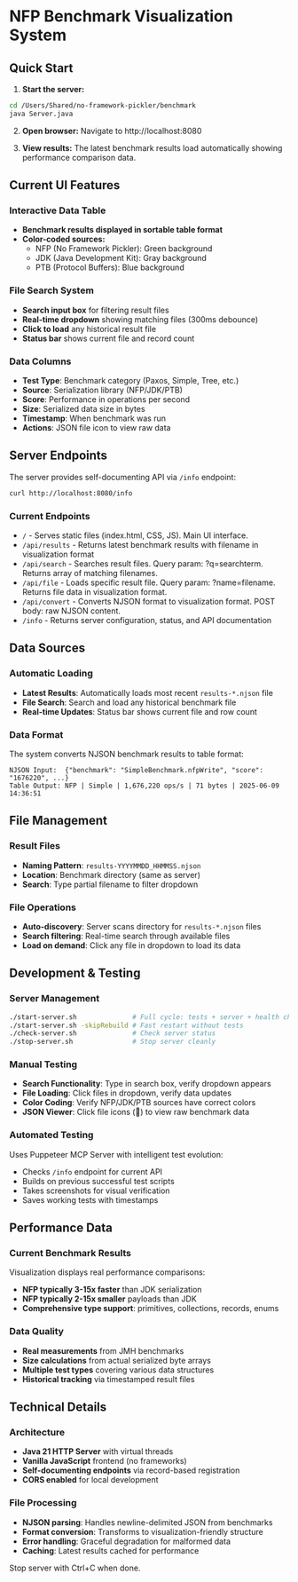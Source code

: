 # NFP Benchmark Visualization System

## Quick Start

1. **Start the server:**
```bash
cd /Users/Shared/no-framework-pickler/benchmark
java Server.java
```

2. **Open browser:**
Navigate to http://localhost:8080

3. **View results:**
The latest benchmark results load automatically showing performance comparison data.

## Current UI Features

### Interactive Data Table
- **Benchmark results displayed in sortable table format**
- **Color-coded sources:**
  - NFP (No Framework Pickler): Green background
  - JDK (Java Development Kit): Gray background  
  - PTB (Protocol Buffers): Blue background

### File Search System
- **Search input box** for filtering result files
- **Real-time dropdown** showing matching files (300ms debounce)
- **Click to load** any historical result file
- **Status bar** shows current file and record count

### Data Columns
- **Test Type**: Benchmark category (Paxos, Simple, Tree, etc.)
- **Source**: Serialization library (NFP/JDK/PTB)
- **Score**: Performance in operations per second
- **Size**: Serialized data size in bytes
- **Timestamp**: When benchmark was run
- **Actions**: JSON file icon to view raw data

## Server Endpoints

The server provides self-documenting API via `/info` endpoint:

```bash
curl http://localhost:8080/info
```

### Current Endpoints
- `/` - Serves static files (index.html, CSS, JS). Main UI interface.
- `/api/results` - Returns latest benchmark results with filename in visualization format
- `/api/search` - Searches result files. Query param: ?q=searchterm. Returns array of matching filenames.
- `/api/file` - Loads specific result file. Query param: ?name=filename. Returns file data in visualization format.
- `/api/convert` - Converts NJSON format to visualization format. POST body: raw NJSON content.
- `/info` - Returns server configuration, status, and API documentation

## Data Sources

### Automatic Loading
- **Latest Results**: Automatically loads most recent `results-*.njson` file
- **File Search**: Search and load any historical benchmark file
- **Real-time Updates**: Status bar shows current file and row count

### Data Format
The system converts NJSON benchmark results to table format:
```
NJSON Input:  {"benchmark": "SimpleBenchmark.nfpWrite", "score": "1676220", ...}
Table Output: NFP | Simple | 1,676,220 ops/s | 71 bytes | 2025-06-09 14:36:51
```

## File Management

### Result Files
- **Naming Pattern**: `results-YYYYMMDD_HHMMSS.njson`
- **Location**: Benchmark directory (same as server)
- **Search**: Type partial filename to filter dropdown

### File Operations
- **Auto-discovery**: Server scans directory for `results-*.njson` files
- **Search filtering**: Real-time search through available files
- **Load on demand**: Click any file in dropdown to load its data

## Development & Testing

### Server Management
```bash
./start-server.sh              # Full cycle: tests + server + health check
./start-server.sh -skipRebuild # Fast restart without tests
./check-server.sh              # Check server status
./stop-server.sh               # Stop server cleanly
```

### Manual Testing
- **Search Functionality**: Type in search box, verify dropdown appears
- **File Loading**: Click files in dropdown, verify data updates
- **Color Coding**: Verify NFP/JDK/PTB sources have correct colors
- **JSON Viewer**: Click file icons (📄) to view raw benchmark data

### Automated Testing
Uses Puppeteer MCP Server with intelligent test evolution:
- Checks `/info` endpoint for current API
- Builds on previous successful test scripts  
- Takes screenshots for visual verification
- Saves working tests with timestamps

## Performance Data

### Current Benchmark Results
Visualization displays real performance comparisons:
- **NFP typically 3-15x faster** than JDK serialization
- **NFP typically 2-15x smaller** payloads than JDK
- **Comprehensive type support**: primitives, collections, records, enums

### Data Quality
- **Real measurements** from JMH benchmarks
- **Size calculations** from actual serialized byte arrays
- **Multiple test types** covering various data structures
- **Historical tracking** via timestamped result files

## Technical Details

### Architecture
- **Java 21 HTTP Server** with virtual threads
- **Vanilla JavaScript** frontend (no frameworks)
- **Self-documenting endpoints** via record-based registration
- **CORS enabled** for local development

### File Processing
- **NJSON parsing**: Handles newline-delimited JSON from benchmarks
- **Format conversion**: Transforms to visualization-friendly structure
- **Error handling**: Graceful degradation for malformed data
- **Caching**: Latest results cached for performance

Stop server with Ctrl+C when done.